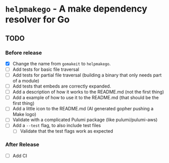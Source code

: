 # `helpmakego` - A make dependency resolver for Go

## TODO

### Before release

- [X] Change the name from `gomakeit` to `helpmakego`.
- [ ] Add tests for basic file traversal
- [ ] Add tests for partial file traversal (building a binary that only needs part of a module)
- [ ] Add tests that embeds are correctly expanded.
- [ ] Add a description of how it works to the README.md (not the first thing)
- [ ] Add a example of how to use it to the README.md (that should be the first thing)
- [ ] Add a little icon to the README.md (AI generated gopher pushing a Make logo)
- [ ] Validate with a complicated Pulumi package (like pulumi/pulumi-aws)
- [ ] Add a `--test` flag, to also include test files
  - [ ] Validate that the test flags work as expected

### After Release

- [ ] Add CI
